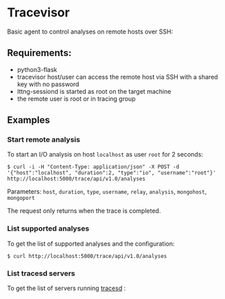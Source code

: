# Tracevisor

Basic agent to control analyses on remote hosts over SSH:

## Requirements:
- python3-flask
- tracevisor host/user can access the remote host via SSH with a shared key
  with no password
- lttng-sessiond is started as root on the target machine
- the remote user is root or in tracing group

## Examples

### Start remote analysis

To start an I/O analysis on host `localhost` as user `root` for 2 seconds:

    $ curl -i -H "Content-Type: application/json" -X POST -d '{"host":"localhost", "duration":2, "type":"io", "username":"root"}' http://localhost:5000/trace/api/v1.0/analyses

Parameters: `host`, `duration`, `type`, `username`, `relay`, `analysis`, `mongohost`, `mongoport`

The request only returns when the trace is completed.

### List supported analyses

To get the list of supported analyses and the configuration:

    $ curl http://localhost:5000/trace/api/v1.0/analyses

### List tracesd servers

To get the list of servers running [tracesd](https://github.com/jdesfossez/tracesd.git) :

    $ curl http://localhost:5000/trace/api/v1.0/clients

### Get public keys

To get the public ssh keys of the user that runs tracevisor :

    $ curl http://localhost:5000/trace/api/v1.0/ssh

### List running sessions

To list the current running sessions (the status comes from `THREAD_*`) :

    $ curl http://localhost:5000/trace/api/v1.0/list

### Relays

To register a relay:

    $ curl -i -H "Content-Type: application/json" -X POST -d '{"hostname": "myrelayhostname", "ipv6":"fe80::1" }' http://localhost:5000/trace/api/v1.0/relays

Parameters: `hostname`, `ipv4`, `ipv6`, `ctrlport`, `dataport`

To list the relays registered :

    $ curl http://localhost:5000/trace/api/v1.0/relays

To delete the relay ID 1 :

    $ curl -i -H "Content-Type: application/json" -X DELETE http://localhost:5000/trace/api/v1.0/relays/1

To get the details of relay ID 1 :

    $ curl http://localhost:5000/trace/api/v1.0/relays/1

To update the details of relay ID 1 :

    $ curl -i -H "Content-Type: application/json" -X PUT -d '{"hostname": "myrelayhostname2", "ipv6":"fe80::1" }' http://localhost:5000/trace/api/v1.0/relays/1

### Clients

Same requests as the relay, base URL is `/trace/api/v1.0/clients`

Parameters: `hostname`, `ipv4`, `ipv6`, `sshport`, `sshuser`

### Analyses servers

Same requests as the relay, base URL is `/trace/api/v1.0/analyses_servers`

Parameters: `hostname`, `ipv4`, `ipv6`, `sshport`, `sshuser`
